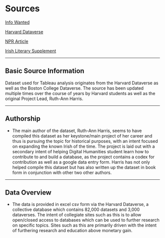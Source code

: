 # Sources

[Info Wanted](https://infowanted.bc.edu/)

[Harvard Dataverse](https://dataverse.harvard.edu/dataset.xhtml?persistentId=doi:10.7910/DVN/UNJU3N)

[NPR Article](https://www.npr.org/templates/story/story.php?storyId=4539742)

[Irish Literary Supplement](http://eds.b.ebscohost.com.ezproxy.lib.usf.edu/eds/pdfviewer/pdfviewer?vid=3&sid=45e52af6-29f4-4174-aaf7-fa4744762d69%40pdc-v-sessmgr05)

---

## Basic Source Information

Dataset used for Tableau analysis originates from the Harvard Dataverse as well as the Boston College Dataverse. The source has been updated multiple times over the course of years by Harvard students as well as the original Project Lead, Ruth-Ann Harris. 

---

## Authorship

* The main author of the dataset, Ruth-Ann Harris, seems to have compiled this dataset as her keystone/main project of her career and thus is pursuing the topic for historical purposes, with an intent focused on expanding the known Irish of the time. The project is laid out with a secondary intent of helping Digital Humanities student learn how to contribute to and build a database, as the project contains a codex for contribution as well as a google data entry form. Harris has not only helped compile this dataset but has also written up the dataset in book form in conjunction with other two other authors. 
---

## Data Overview

* The data is provided in excel csv form via the Harvard Dataverse, a collective database which contains 82,000 datasets and 3,000 dataverses. The intent of collegiate sites such as this is to allow open/closed access to databases which can be used to further research on specific topics. Sites such as this are primarily driven with the intent of furthering research and education above monetary gain. 
